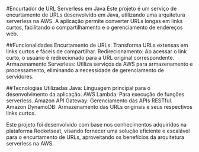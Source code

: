 #Encurtador de URL Serverless em Java
Este projeto é um serviço de encurtamento de URLs desenvolvido em Java, utilizando uma arquitetura serverless na AWS. A aplicação permite converter URLs longas em links curtos, facilitando o compartilhamento e o gerenciamento de endereços web.

##Funcionalidades
Encurtamento de URLs: Transforma URLs extensas em links curtos e fáceis de compartilhar.
Redirecionamento: Ao acessar o link curto, o usuário é redirecionado para a URL original correspondente.
Armazenamento Serverless: Utiliza serviços da AWS para armazenamento e processamento, eliminando a necessidade de gerenciamento de servidores.

##Tecnologias Utilizadas
Java: Linguagem principal para o desenvolvimento da aplicação.
AWS Lambda: Para execução de funções serverless.
Amazon API Gateway: Gerenciamento das APIs RESTful.
Amazon DynamoDB: Armazenamento das URLs originais e seus respectivos links curtos.

Este projeto foi desenvolvido com base nos conhecimentos adquiridos na plataforma Rocketseat, visando fornecer uma solução eficiente e escalável para o encurtamento de URLs, aproveitando os benefícios da arquitetura serverless na AWS.
